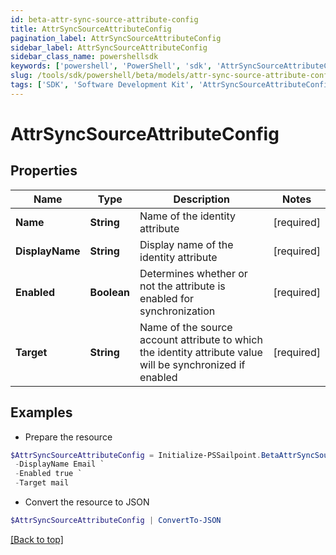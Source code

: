 ```yaml
---
id: beta-attr-sync-source-attribute-config
title: AttrSyncSourceAttributeConfig
pagination_label: AttrSyncSourceAttributeConfig
sidebar_label: AttrSyncSourceAttributeConfig
sidebar_class_name: powershellsdk
keywords: ['powershell', 'PowerShell', 'sdk', 'AttrSyncSourceAttributeConfig', 'BetaAttrSyncSourceAttributeConfig'] 
slug: /tools/sdk/powershell/beta/models/attr-sync-source-attribute-config
tags: ['SDK', 'Software Development Kit', 'AttrSyncSourceAttributeConfig', 'BetaAttrSyncSourceAttributeConfig']
---
```



# AttrSyncSourceAttributeConfig

## Properties

Name | Type | Description | Notes
------------ | ------------- | ------------- | -------------
**Name** |  **String** | Name of the identity attribute | [required]
**DisplayName** |  **String** | Display name of the identity attribute | [required]
**Enabled** |  **Boolean** | Determines whether or not the attribute is enabled for synchronization | [required]
**Target** |  **String** | Name of the source account attribute to which the identity attribute value will be synchronized if enabled | [required]

## Examples

- Prepare the resource
```powershell
$AttrSyncSourceAttributeConfig = Initialize-PSSailpoint.BetaAttrSyncSourceAttributeConfig  -Name email `
 -DisplayName Email `
 -Enabled true `
 -Target mail
```

- Convert the resource to JSON
```powershell
$AttrSyncSourceAttributeConfig | ConvertTo-JSON
```


[[Back to top]](#) 

